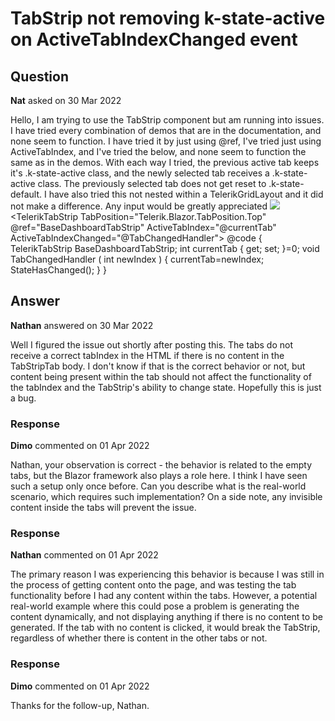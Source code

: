 # TabStrip not removing k-state-active on ActiveTabIndexChanged event

## Question

**Nat** asked on 30 Mar 2022

Hello, I am trying to use the TabStrip component but am running into issues. I have tried every combination of demos that are in the documentation, and none seem to function. I have tried it by just using @ref, I've tried just using ActiveTabIndex, and I've tried the below, and none seem to function the same as in the demos. With each way I tried, the previous active tab keeps it's .k-state-active class, and the newly selected tab receives a .k-state-active class. The previously selected tab does not get reset to .k-state-default. I have also tried this not nested within a TelerikGridLayout and it did not make a difference. Any input would be greatly appreciated <TelerikGridLayout>
<GridLayoutColumns>
<GridLayoutColumn Width="100%"></GridLayoutColumn>
</GridLayoutColumns>
<GridLayoutRows>
<GridLayoutRow Height="10vh"></GridLayoutRow>
<GridLayoutRow Height="90vh"></GridLayoutRow>
</GridLayoutRows>
<GridLayoutItems>
<GridLayoutItem Column="1" Row="1" Class="m-auto">
<img src="Images/logo.png" />
</GridLayoutItem>
<GridLayoutItem Column="1" Row="2">
<TelerikTabStrip TabPosition="Telerik.Blazor.TabPosition.Top" @ref="BaseDashboardTabStrip" ActiveTabIndex="@currentTab" ActiveTabIndexChanged="@TabChangedHandler">
<TabStripTab Title="Tab 1">
</TabStripTab>
<TabStripTab Title="Tab 2">
</TabStripTab>
<TabStripTab Title="Tab 3">
</TabStripTab>
<TabStripTab Title="Tab 4">
</TabStripTab>
<TabStripTab Title="Tab 5">
</TabStripTab>
<TabStripTab Title="Tab 6">
</TabStripTab>
</TelerikTabStrip>
</GridLayoutItem>
</GridLayoutItems>
</TelerikGridLayout>
@code {
TelerikTabStrip BaseDashboardTabStrip; int currentTab { get; set; }=0; void TabChangedHandler ( int newIndex ) {
currentTab=newIndex;
StateHasChanged();
}
}

## Answer

**Nathan** answered on 30 Mar 2022

Well I figured the issue out shortly after posting this. The tabs do not receive a correct tabIndex in the HTML if there is no content in the TabStripTab body. I don't know if that is the correct behavior or not, but content being present within the tab should not affect the functionality of the tabIndex and the TabStrip's ability to change state. Hopefully this is just a bug.

### Response

**Dimo** commented on 01 Apr 2022

Nathan, your observation is correct - the behavior is related to the empty tabs, but the Blazor framework also plays a role here. I think I have seen such a setup only once before. Can you describe what is the real-world scenario, which requires such implementation? On a side note, any invisible content inside the tabs will prevent the issue.

### Response

**Nathan** commented on 01 Apr 2022

The primary reason I was experiencing this behavior is because I was still in the process of getting content onto the page, and was testing the tab functionality before I had any content within the tabs. However, a potential real-world example where this could pose a problem is generating the content dynamically, and not displaying anything if there is no content to be generated. If the tab with no content is clicked, it would break the TabStrip, regardless of whether there is content in the other tabs or not.

### Response

**Dimo** commented on 01 Apr 2022

Thanks for the follow-up, Nathan.

